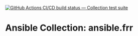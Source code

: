 [![GitHub Actions CI/CD build status — Collection test suite](https://github.com/ansible-collection-migration/ansible.frr/workflows/Collection%20test%20suite/badge.svg?branch=master)](https://github.com/ansible-collection-migration/ansible.frr/actions?query=workflow%3A%22Collection%20test%20suite%22)

Ansible Collection: ansible.frr
=================================================